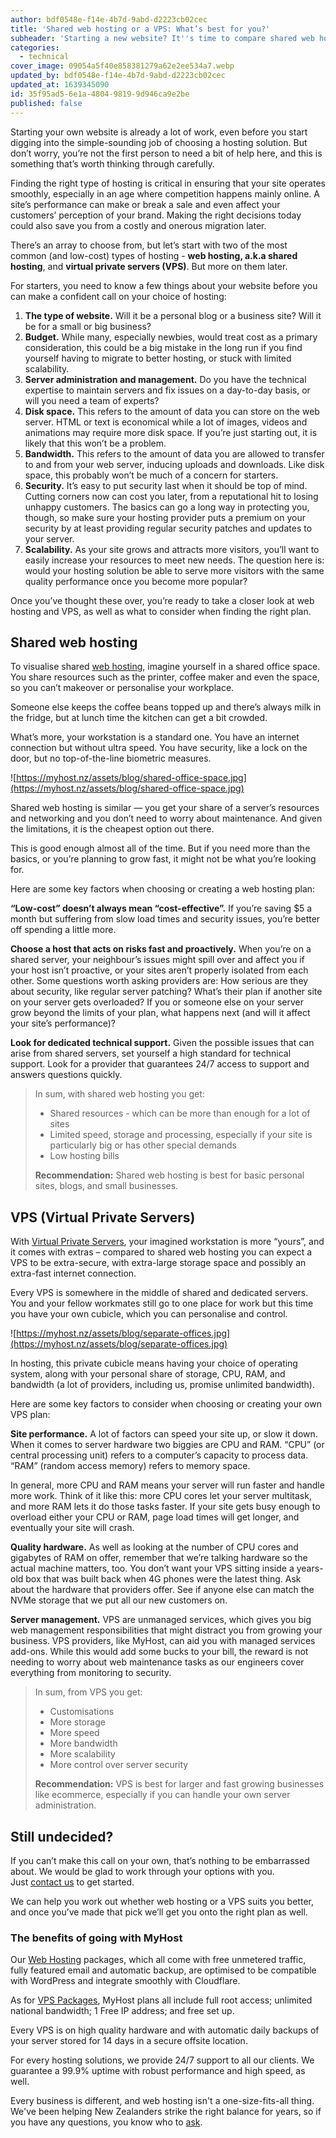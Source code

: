 ```yaml
---
author: bdf0548e-f14e-4b7d-9abd-d2223cb02cec
title: 'Shared web hosting or a VPS: What’s best for you?'
subheader: 'Starting a new website? It''s time to compare shared web hosting to a VPS and work out which option is best.'
categories:
  - technical
cover_image: 09054a5f40e858381279a62e2ee534a7.webp
updated_by: bdf0548e-f14e-4b7d-9abd-d2223cb02cec
updated_at: 1639345090
id: 35f95ad5-6e1a-4804-9819-9d946ca9e2be
published: false
---
```

Starting your own website is already a lot of work, even before you start digging into the simple-sounding job of choosing a hosting solution. But don’t worry, you’re not the first person to need a bit of help here, and this is something that’s worth thinking through carefully.

Finding the right type of hosting is critical in ensuring that your site operates smoothly, especially in an age where competition happens mainly online. A site’s performance can make or break a sale and even affect your customers’ perception of your brand. Making the right decisions today could also save you from a costly and onerous migration later.

There’s an array to choose from, but let’s start with two of the most common (and low-cost) types of hosting - **web hosting, a.k.a shared hosting**, and **virtual private servers (VPS)**. But more on them later.

For starters, you need to know a few things about your website before you can make a confident call on your choice of hosting:

1. **The type of website.** Will it be a personal blog or a business site? Will it be for a small or big business?
2. **Budget.** While many, especially newbies, would treat cost as a primary consideration, this could be a big mistake in the long run if you find yourself having to migrate to better hosting, or stuck with limited scalability.
3. **Server administration and management.** Do you have the technical expertise to maintain servers and fix issues on a day-to-day basis, or will you need a team of experts?
4. **Disk space.** This refers to the amount of data you can store on the web server. HTML or text is economical while a lot of images, videos and animations may require more disk space. If you’re just starting out, it is likely that this won’t be a problem.
5. **Bandwidth.** This refers to the amount of data you are allowed to transfer to and from your web server, inducing uploads and downloads. Like disk space, this probably won’t be much of a concern for starters.
6. **Security.** It’s easy to put security last when it should be top of mind. Cutting corners now can cost you later, from a reputational hit to losing unhappy customers. The basics can go a long way in protecting you, though, so make sure your hosting provider puts a premium on your security by at least providing regular security patches and updates to your server.
7. **Scalability.** As your site grows and attracts more visitors, you’ll want to easily increase your resources to meet new needs. The question here is: would your hosting solution be able to serve more visitors with the same quality performance once you become more popular?

Once you’ve thought these over, you’re ready to take a closer look at web hosting and VPS, as well as what to consider when finding the right plan.

## Shared web hosting

To visualise shared [web hosting](https://myhost.nz/hosting/web-hosting), imagine yourself in a shared office space. You share resources such as the printer, coffee maker and even the space, so you can’t makeover or personalise your workplace.

Someone else keeps the coffee beans topped up and there’s always milk in the fridge, but at lunch time the kitchen can get a bit crowded.

What’s more, your workstation is a standard one. You have an internet connection but without ultra speed. You have security, like a lock on the door, but no top-of-the-line biometric measures.

![https://myhost.nz/assets/blog/shared-office-space.jpg](https://myhost.nz/assets/blog/shared-office-space.jpg)

Shared web hosting is similar — you get your share of a server’s resources and networking and you don’t need to worry about maintenance. And given the limitations, it is the cheapest option out there.

This is good enough almost all of the time. But if you need more than the basics, or you’re planning to grow fast, it might not be what you’re looking for.

Here are some key factors when choosing or creating a web hosting plan:

**“Low-cost” doesn’t always mean “cost-effective”.** If you’re saving $5 a month but suffering from slow load times and security issues, you’re better off spending a little more.

**Choose a host that acts on risks fast and proactively.** When you’re on a shared server, your neighbour’s issues might spill over and affect you if your host isn’t proactive, or your sites aren’t properly isolated from each other. Some questions worth asking providers are: How serious are they about security, like regular server patching? What’s their plan if another site on your server gets overloaded? If you or someone else on your server grow beyond the limits of your plan, what happens next (and will it affect your site’s performance)?

**Look for dedicated technical support.** Given the possible issues that can arise from shared servers, set yourself a high standard for technical support. Look for a provider that guarantees 24/7 access to support and answers questions quickly.

> In sum, with shared web hosting you get:
> 
> - Shared resources - which can be more than enough for a lot of sites
> - Limited speed, storage and processing, especially if your site is particularly big or has other special demands
> - Low hosting bills
> 
> **Recommendation:** Shared web hosting is best for basic personal sites, blogs, and small businesses.
> 

## VPS (Virtual Private Servers)

With [Virtual Private Servers](https://myhost.nz/servers/virtual-private-servers), your imagined workstation is more “yours”, and it comes with extras – compared to shared web hosting you can expect a VPS to be extra-secure, with extra-large storage space and possibly an extra-fast internet connection.

Every VPS is somewhere in the middle of shared and dedicated servers. You and your fellow workmates still go to one place for work but this time you have your own cubicle, which you can personalise and control.

![https://myhost.nz/assets/blog/separate-offices.jpg](https://myhost.nz/assets/blog/separate-offices.jpg)

In hosting, this private cubicle means having your choice of operating system, along with your personal share of storage, CPU, RAM, and bandwidth (a lot of providers, including us, promise unlimited bandwidth).

Here are some key factors to consider when choosing or creating your own VPS plan:

**Site performance.** A lot of factors can speed your site up, or slow it down. When it comes to server hardware two biggies are CPU and RAM. “CPU” (or central processing unit) refers to a computer’s capacity to process data. “RAM” (random access memory) refers to memory space.

In general, more CPU and RAM means your server will run faster and handle more work. Think of it like this: more CPU cores let your server multitask, and more RAM lets it do those tasks faster. If your site gets busy enough to overload either your CPU or RAM, page load times will get longer, and eventually your site will crash.

**Quality hardware.** As well as looking at the number of CPU cores and gigabytes of RAM on offer, remember that we’re talking hardware so the actual machine matters, too. You don’t want your VPS sitting inside a years-old box that was built back when 4G phones were the latest thing. Ask about the hardware that providers offer. See if anyone else can match the NVMe storage that we put all our new customers on.

**Server management.** VPS are unmanaged services, which gives you big web management responsibilities that might distract you from growing your business. VPS providers, like MyHost, can aid you with managed services add-ons. While this would add some bucks to your bill, the reward is not needing to worry about web maintenance tasks as our engineers cover everything from monitoring to security.

> In sum, from VPS you get:
> 
> - Customisations
> - More storage
> - More speed
> - More bandwidth
> - More scalability
> - More control over server security
> 
> **Recommendation:** VPS is best for larger and fast growing businesses like ecommerce, especially if you can handle your own server administration.
> 

## Still undecided?

If you can’t make this call on your own, that’s nothing to be embarrassed about. We would be glad to work through your options with you. Just [contact us](https://myhost.nz/contact-us) to get started.

We can help you work out whether web hosting or a VPS suits you better, and once you’ve made that pick we’ll get you onto the right plan as well.

### **The benefits of going with MyHost**

Our [Web Hosting](https://myhost.nz/hosting/web-hosting) packages, which all come with free unmetered traffic, fully featured email and automatic backup, are optimised to be compatible with WordPress and integrate smoothly with Cloudflare.

As for [VPS Packages](https://myhost.nz/servers/virtual-private-servers), MyHost plans all include full root access; unlimited national bandwidth; 1 Free IP address; and free set up.

Every VPS is on high quality hardware and with automatic daily backups of your server stored for 14 days in a secure offsite location.

For every hosting solutions, we provide 24/7 support to all our clients. We guarantee a 99.9% uptime with robust performance and high speed, as well.

Every business is different, and web hosting isn't a one-size-fits-all thing. We've been helping New Zealanders strike the right balance for years, so if you have any questions, you know who to [ask](https://myhost.nz/contact-us).
